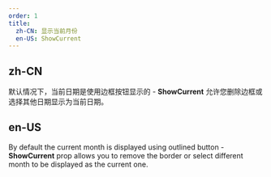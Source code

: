 ```yaml
---
order: 1
title:
  zh-CN: 显示当前月份
  en-US: ShowCurrent
---
```


## zh-CN

默认情况下，当前日期是使用边框按钮显示的 - **ShowCurrent** 允许您删除边框或选择其他日期显示为当前日期。

## en-US

By default the current month is displayed using outlined button - **ShowCurrent** prop allows you to remove the border or select different month to be displayed as the current one.